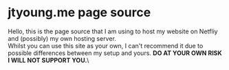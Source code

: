 # jtyoung.me page source

Hello, this is the page source that I am using to host my website on Netfliy and (possibly) my own hosting server.\
Whilst you can use this site as your own, I can't recommend it due to possible differences between my setup and yours. **DO AT YOUR OWN RISK I WILL NOT SUPPORT YOU.**\